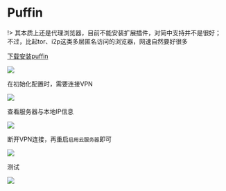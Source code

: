 # Puffin

!> 其本质上还是代理浏览器，目前不能安装扩展插件，对简中支持并不是很好；不过，比起tor、i2p这类多层匿名访问的浏览器，网速自然要好很多

[下载安装puffin](https://www.puffinbrowser.com/)

![](https://raw.githubusercontent.com/loremwalker/fq-book/master/docs/images/2018-06-08_121528.png)

在初始化配置时，需要连接VPN

![](https://raw.githubusercontent.com/loremwalker/fq-book/master/docs/images/2018-06-08_123200.png)

查看服务器与本地IP信息

![](https://raw.githubusercontent.com/loremwalker/fq-book/master/docs/images/2018-06-08_123524.png)

断开VPN连接，再重启`启用云服务器`即可

![](https://raw.githubusercontent.com/loremwalker/fq-book/master/docs/images/2018-06-08_123758.png)

测试

![](https://raw.githubusercontent.com/loremwalker/fq-book/master/docs/images/2018-06-08_124837.png)

